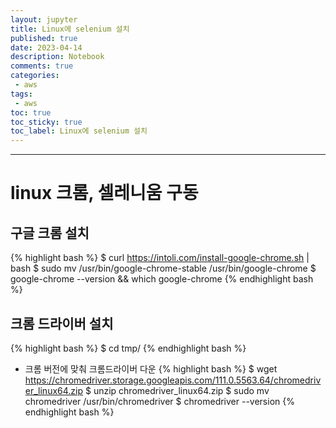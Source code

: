 ```yaml
---
layout: jupyter
title: Linux에 selenium 설치
published: true
date: 2023-04-14
description: Notebook
comments: true
categories:
 - aws
tags:
 - aws
toc: true
toc_sticky: true
toc_label: Linux에 selenium 설치
---
```

---
# linux 크롬, 셀레니움 구동

## 구글 크롬 설치
{% highlight bash %}
$ curl https://intoli.com/install-google-chrome.sh | bash
$ sudo mv /usr/bin/google-chrome-stable /usr/bin/google-chrome
$ google-chrome --version && which google-chrome
{% endhighlight bash %}

## 크롬 드라이버 설치
{% highlight bash %}
$ cd tmp/
{% endhighlight bash %}

* 크롬 버전에 맞춰 크롬드라이버 다운
{% highlight bash %}
$ wget https://chromedriver.storage.googleapis.com/111.0.5563.64/chromedriver_linux64.zip
$ unzip chromedriver_linux64.zip
$ sudo mv chromedriver /usr/bin/chromedriver
$ chromedriver --version
{% endhighlight bash %}